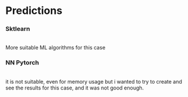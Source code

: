 # Predictions

### Sktlearn
<br>More suitable ML algorithms for this case

### NN Pytorch
<br> it is not suitable, even for memory usage but i wanted to try to create and see the results for this case, and it was not good enough.
